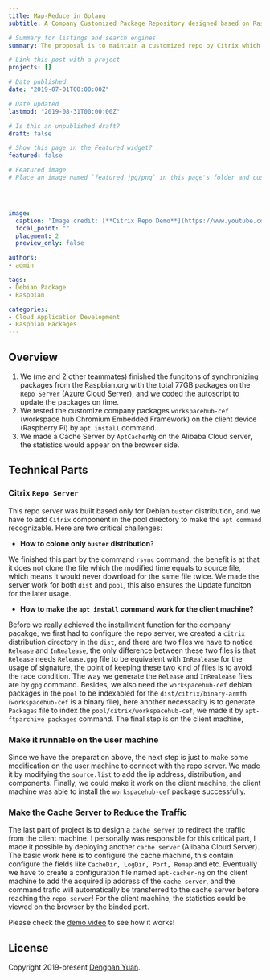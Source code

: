 ```yaml
---
title: Map-Reduce in Golang
subtitle: A Company Customized Package Repository designed based on Raspbian.

# Summary for listings and search engines
summary: The proposal is to maintain a customized repo by Citrix which contains all Raspbian binary packages and has the capabilities to sync with Raspbian regularly and store our own Debian binary packages. The meaning of our project is to make it easier for WSH(Worksapce Hub) users to install the packages only by receiving several commandas. And we would optimize this project by adding a Cache Server.

# Link this post with a project
projects: []

# Date published
date: "2019-07-01T00:00:00Z"

# Date updated
lastmod: "2019-08-31T00:00:00Z"

# Is this an unpublished draft?
draft: false

# Show this page in the Featured widget?
featured: false

# Featured image
# Place an image named `featured.jpg/png` in this page's folder and customize its options here.




image:
  caption: 'Image credit: [**Citrix Repo Demo**](https://www.youtube.com/watch?v=slrZdMhYvOg)'
  focal_point: ""
  placement: 2
  preview_only: false

authors:
- admin

tags:
- Debian Package
- Raspbian

categories:
- Cloud Application Development
- Raspbian Packages
---
```


## Overview

1. We (me and 2 other teammates) finished the funcitons of synchronizing packages from the Raspbian.org with the total 77GB packages on the `Repo Server` (Azure Cloud Server), and we coded the autoscript to update the packages on time.
2. We tested the customize company packages `workspacehub-cef` (workspace hub Chromium Embedded Framework) on the client device (Raspberry Pi) by `apt install` command.
3. We made a Cache Server by `AptCacherNg` on the Alibaba Cloud server, the statistics would appear on the browser side.

## Technical Parts

### Citrix `Repo Server`

This repo server was built based only for Debian `buster` distribution, and we have to add `Citrix` component in the pool directory to make the `apt command` recognizable. Here are two critical challenges:

- **How to colone only `buster` distribution**?

We finished this part by the command `rsync` command, the benefit is at that it does not clone the file which the modified time equals to source file, which means it would never download for the same file twice. We made the server work for both `dist` and `pool`, this also ensures the Update funciton for the later usage.

- **How to make the `apt install` command work for the client machine?**

Before we really achieved the installment function for the company pacakge, we first had to configure the repo server, we created a `citrix` distribution directory in the `dist`, and there are two files we have to notice `Release` and `InRealease`, the only difference between these two files is that `Release` needs `Release.gpg` file to be equivalent with `InRealease` for the usage of signature, the point of keeping these two kind of files is to avoid the race condition. The way we generate the `Release` and `InRealease` files are by `gpg` command. Besides, we also need the `workspacehub-cef` debian packages in the `pool` to be indexabled for the `dist/citrix/binary-armfh` (`workspacehub-cef` is a binary file), here another necessacity is to generate `Packages` file to index the `pool/citrix/workspacehub-cef`, we made it by `apt-ftparchive packages` command. The final step is on the client machine,

### Make it runnable on the user machine

Since we have the preparation above, the next step is just to make some modification on the user machine to connect with the repo server. We made it by modifying the `source.list` to add the ip address, distribution, and components. Finally, we could make it work on the client machine, the client machine was able to install the `workspacehub-cef` package successfully.

### Make the Cache Server to Reduce the Traffic

The last part of project is to design a `cache server` to redirect the traffic from the client machine. I personally was responsible for this critical part, I made it possible by deploying another `cache server` (Alibaba Cloud Server). The basic work here is to configure the cache machine, this contain configure the fields like `CacheDir, LogDir, Port, Remap` and etc. Eventually we have to create a configuration file named `apt-cacher-ng` on the client machine to add the acquired ip address of the `cache server`, and the command trafic will automatically be transferred to the cache server before reaching the `repo server`! For the client machine, the statistics could be viewed on the browser by the binded port.

Please check the [demo video](https://www.youtube.com/watch?v=slrZdMhYvOg) to see how it works!

## License

Copyright 2019-present [Dengpan Yuan](https://www.dengpan-yuan.xyz/).
